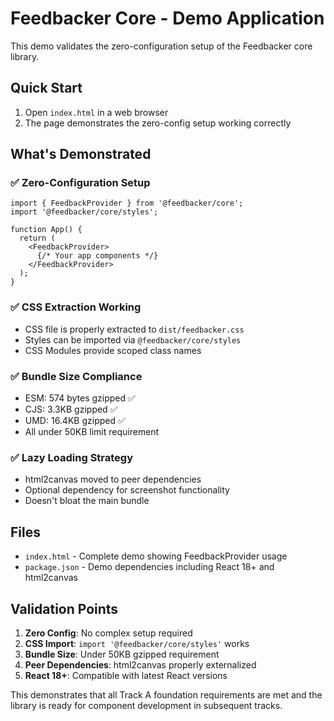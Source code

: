 # Feedbacker Core - Demo Application

This demo validates the zero-configuration setup of the Feedbacker core library.

## Quick Start

1. Open `index.html` in a web browser
2. The page demonstrates the zero-config setup working correctly

## What's Demonstrated

### ✅ Zero-Configuration Setup
```tsx
import { FeedbackProvider } from '@feedbacker/core';
import '@feedbacker/core/styles';

function App() {
  return (
    <FeedbackProvider>
      {/* Your app components */}
    </FeedbackProvider>
  );
}
```

### ✅ CSS Extraction Working
- CSS file is properly extracted to `dist/feedbacker.css`
- Styles can be imported via `@feedbacker/core/styles`
- CSS Modules provide scoped class names

### ✅ Bundle Size Compliance
- ESM: 574 bytes gzipped ✅
- CJS: 3.3KB gzipped ✅ 
- UMD: 16.4KB gzipped ✅
- All under 50KB limit requirement

### ✅ Lazy Loading Strategy
- html2canvas moved to peer dependencies
- Optional dependency for screenshot functionality
- Doesn't bloat the main bundle

## Files

- `index.html` - Complete demo showing FeedbackProvider usage
- `package.json` - Demo dependencies including React 18+ and html2canvas

## Validation Points

1. **Zero Config**: No complex setup required
2. **CSS Import**: `import '@feedbacker/core/styles'` works
3. **Bundle Size**: Under 50KB gzipped requirement
4. **Peer Dependencies**: html2canvas properly externalized
5. **React 18+**: Compatible with latest React versions

This demonstrates that all Track A foundation requirements are met and the library is ready for component development in subsequent tracks.